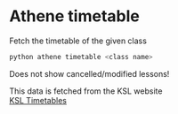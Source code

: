 <link rel="stylesheet" href="/athene/static/styles/md.css">
<link rel="shortcut icon" type="image/x-icon" href="/athene/favicon.ico">

# Athene timetable

Fetch the timetable of the given class
```bash
python athene timetable <class name>
```

Does not show cancelled/modified lessons!

This data is fetched from the KSL website \
[KSL Timetables](https://kslzh.ch/index.php?pid=116&amp;l=de "Timetable view on kslzh.ch")
